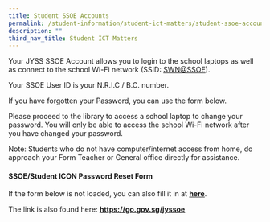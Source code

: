 ```yaml
---
title: Student SSOE Accounts
permalink: /student-information/student-ict-matters/student-ssoe-accounts/
description: ""
third_nav_title: Student ICT Matters
---
```

<p>Your JYSS SSOE Account allows you to login to the school laptops as well as connect to the school Wi-Fi network (SSID:&nbsp;<a href="mailto:SWN@SSOE" target="_blank" rel="noopener">SWN@SSOE</a>).</p>
<p>Your SSOE User ID is your N.R.I.C / B.C. number.</p>
<p>If you have forgotten your Password, you can use the form below.</p>
<p>Please proceed to the library to access a school laptop to change your password. You will only be able to access the school Wi-Fi network after you have changed your password.</p>
<p>Note: Students who do not have computer/internet access from home, do approach your Form Teacher or General office directly for assistance.</p>
<h4><strong>SSOE/Student ICON Password Reset Form</strong></h4>
<p>If the form below is not loaded, you can also fill it in at&nbsp;<a href="https://form.gov.sg/60069e32ba0ee20011fbcd18" target="_blank" rel="noopener"><strong><u>here</u></strong></a>.</p>
<p>The link is also found here:&nbsp;<a href="https://go.gov.sg/jyssoe"><strong><u>https://go.gov.sg/jyssoe</u></strong></a></p>